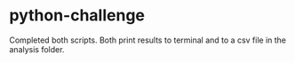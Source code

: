 # python-challenge
Completed both scripts. Both print results to terminal and to a csv file in the analysis folder.
